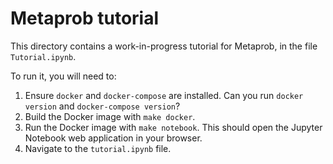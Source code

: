# Metaprob tutorial

This directory contains a work-in-progress tutorial for Metaprob, in the file `Tutorial.ipynb`.

To run it, you will need to:

1. Ensure `docker` and `docker-compose` are installed. Can you run `docker version` and `docker-compose version`?
2. Build the Docker image with `make docker`.
3. Run the Docker image with `make notebook`. This should open the Jupyter Notebook web application in your browser.
4. Navigate to the `tutorial.ipynb` file.
